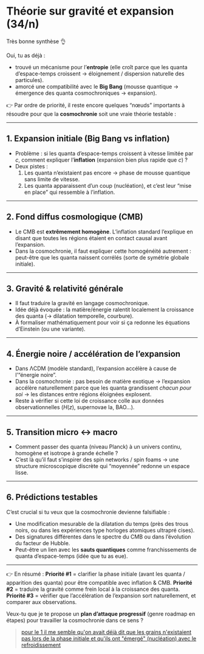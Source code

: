 # Théorie sur gravité et expansion (34/n)

Très bonne synthèse 👌

Oui, tu as déjà :

- trouvé un mécanisme pour l’**entropie** (elle croît parce que les quanta d’espace-temps croissent → éloignement / dispersion naturelle des particules).
- amorcé une compatibilité avec le **Big Bang** (mousse quantique → émergence des quanta cosmochroniques → expansion).

👉 Par ordre de priorité, il reste encore quelques “nœuds” importants à résoudre pour que la **cosmochronie** soit une vraie théorie testable :

---

## 1. Expansion initiale (Big Bang vs inflation)

- Problème : si les quanta d’espace-temps croissent à vitesse limitée par $c$, comment expliquer l’**inflation** (expansion bien plus rapide que $c$) ?
- Deux pistes :
    1. Les quanta n’existaient pas encore → phase de mousse quantique sans limite de vitesse.
    1. Les quanta apparaissent d’un coup (nucléation), et c’est leur “mise en place” qui ressemble à l’inflation.

---

## 2. Fond diffus cosmologique (CMB)

- Le CMB est **extrêmement homogène**. L’inflation standard l’explique en disant que toutes les régions étaient en contact causal avant l’expansion.
- Dans la cosmochronie, il faut expliquer cette homogénéité autrement : peut-être que les quanta naissent corrélés (sorte de symétrie globale initiale).

---

## 3. Gravité & relativité générale

- Il faut traduire la gravité en langage cosmochronique.
- Idée déjà évoquée : la matière/énergie ralentit localement la croissance des quanta (→ dilatation temporelle, courbure).
- À formaliser mathématiquement pour voir si ça redonne les équations d’Einstein (ou une variante).

---

## 4. Énergie noire / accélération de l’expansion

- Dans ΛCDM (modèle standard), l’expansion accélère à cause de l’“énergie noire”.
- Dans la cosmochronie : pas besoin de matière exotique → l’expansion accélère naturellement parce que les quanta grandissent _chacun pour soi_ → les distances entre régions éloignées explosent.
- Reste à vérifier si cette loi de croissance colle aux données observationnelles ($H(z)$, supernovae Ia, BAO…).

---

## 5. Transition micro ↔ macro

- Comment passer des quanta (niveau Planck) à un univers continu, homogène et isotrope à grande échelle ?
- C’est là qu’il faut s’inspirer des spin networks / spin foams → une structure microscopique discrète qui “moyennée” redonne un espace lisse.

---

## 6. Prédictions testables

C’est crucial si tu veux que la cosmochronie devienne falsifiable :

- Une modification mesurable de la dilatation du temps (près des trous noirs, ou dans les expériences type horloges atomiques ultrapré cises).
- Des signatures différentes dans le spectre du CMB ou dans l’évolution du facteur de Hubble.
- Peut-être un lien avec les **sauts quantiques** comme franchissements de quanta d’espace-temps (idée que tu as eue).

---
👉 En résumé :
**Priorité #1** = clarifier la phase initiale (avant les quanta / apparition des quanta) pour être compatible avec inflation & CMB.
**Priorité #2** = traduire la gravité comme frein local à la croissance des quanta.
**Priorité #3** = vérifier que l’accélération de l’expansion sort naturellement, et comparer aux observations.

Veux-tu que je te propose un **plan d’attaque progressif** (genre roadmap en étapes) pour travailler la cosmochronie dans ce sens ?

> [pour le 1 il me semble qu'on avait déjà dit que les grains n'existaient pas lors de la phase initiale et qu'ils ont "émergé" (nucléation) avec le refroidissement](35.md)
